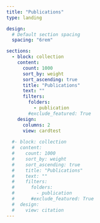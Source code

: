 ```yaml
---
title: "Publications"
type: landing

design:
  # Default section spacing
  spacing: "6rem"

sections:
  - block: collection
    content:
      count: 1000
      sort_by: weight
      sort_ascending: true
      title: "Publications"
      text: ""
      filters:
        folders:
          - publication
        #exclude_featured: True
    design:
      columns: 2
      view: cardtest
    
  #- block: collection
  #  content:
  #    count: 1000
  #    sort_by: weight
  #    sort_ascending: true
  #    title: "Publications"
  #    text: ""
  #    filters:
  #      folders:
  #        - publication
  #      #exclude_featured: True
  #  design:
  #    view: citation
---
```

